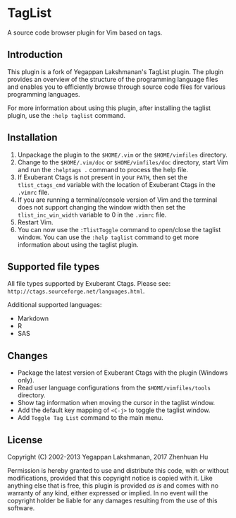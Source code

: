 # TagList

A source code browser plugin for Vim based on tags.

## Introduction

This plugin is a fork of Yegappan Lakshmanan's TagList plugin. The plugin
provides an overview of the structure of the programming language files and
enables you to efficiently browse through source code files for various
programming languages.

For more information about using this plugin, after installing the taglist
plugin, use the `:help taglist` command.

## Installation

1. Unpackage the plugin to the `$HOME/.vim` or the `$HOME/vimfiles` directory.
2. Change to the `$HOME/.vim/doc` or `$HOME/vimfiles/doc` directory, start Vim
   and run the `:helptags .` command to process the help file.
3. If Exuberant Ctags is not present in your `PATH`, then set the
   `tlist_ctags_cmd` variable with the location of Exuberant Ctags in the
   `.vimrc` file.
4. If you are running a terminal/console version of Vim and the terminal does
   not support changing the window width then set the `tlist_inc_win_width`
   variable to 0 in the `.vimrc` file.
5. Restart Vim.
6. You can now use the `:TlistToggle` command to open/close the taglist window.
   You can use the `:help taglist` command to get more information about using
   the taglist plugin.

## Supported file types

All file types supported by Exuberant Ctags. Please see:
`http://ctags.sourceforge.net/languages.html`.

Additional supported languages:

* Markdown
* R
* SAS

## Changes

* Package the latest version of Exuberant Ctags with the plugin (Windows only).
* Read user language configurations from the `$HOME/vimfiles/tools` directory.
* Show tag information when moving the cursor in the taglist window.
* Add the default key mapping of `<C-j>` to toggle the taglist window.
* Add `Toggle Tag List` command to the main menu.

## License

Copyright (C) 2002-2013 Yegappan Lakshmanan, 2017 Zhenhuan Hu

Permission is hereby granted to use and distribute this code, with or without
modifications, provided that this copyright notice is copied with it. Like
anything else that is free, this plugin is provided *as is* and comes with no
warranty of any kind, either expressed or implied. In no event will the
copyright holder be liable for any damages resulting from the use of this
software.
